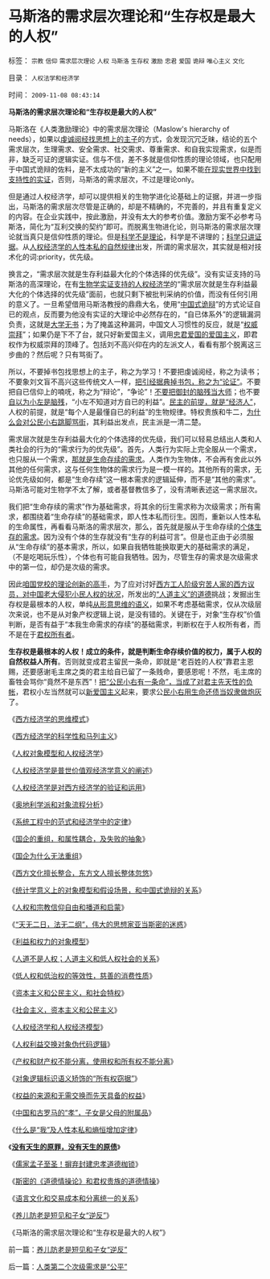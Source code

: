 # 马斯洛的需求层次理论和“生存权是最大的人权”

标签： `宗教` `信仰` `需求层次理论` `人权` `马斯洛` `生存权` `激励` `忠君` `爱国` `诡辩` `唯心主义` `文化` 

目录： `人权法学和经济学`

时间： `2009-11-08 08:43:14`

**马斯洛的需求层次理论和“生存权是最大的人权”**

马斯洛在《人类激励理论》中的需求层次理论（Maslow's hierarchy of needs），如果以[虔诚阅经找思想上的主子](../../../2009/7/16/批判性读书比虔诚阅经收获大.md)的方式，会发现沉冗乏昧，结论的五个需求层次，生理需求、安全需求、社交需求、尊重需求、和自我实现需求，似是而非，缺乏可证的逻辑实证。信与不信，差不多就是信仰性质的理论领域，也只配用于中国式诡辩的佐料，是不太成功的“新的主义”之一。如果不能[在现实世界中找到支持性的实证](../../../2009/7/8/骂，批评，批判的权利和实证.md)，否则，马斯洛的需求层次，不过是理论only。

但是通过人权经济学，却可以提供相关的生物学进化论基础上的证据，并进一步指出，马斯洛的需求层次尽管是正确的，却是不精确的，不完善的，并且有重复定义的内容。在企业实践中，按此激励，并没有太大的参考价值。激励方案不必参考马斯洛，简化为“互利交换的契约”即可。而脱离生物进化论，则马斯洛的需求层次理论就当真只是信仰性质的理论。但是[科学不是理论](../../../2009/6/18/科学不是理论！科学三要素包含波普尔证伪原则.md)，科学是不讲理的；[科学只讲证据](../../../2009/6/18/科学是实证集；为什么诺贝尔不喜欢中国传统文化.md)。从[人权经济学的人性本私的自然规律](../../../2009/2/18/进化论的科学性；回应马恩基督教的质难.md)出发，所谓的需求层次，其实就是相对技术化的词:priority，优先级。

换言之，“需求层次就是生存利益最大化的个体选择的优先级”。没有实证支持的马斯洛的高深理论，在有[生物学实证支持的人权经济学](../../../2009/10/21/人权经济学是普世价值观经济学阐述.md)的“需求层次就是生存利益最大化的个体选择的优先级”面前，也就只剩下被批判采纳的价值，而没有任何引用的意义了。一旦希望借用马斯洛教授的鼎鼎大名，使用“[中国式诡辩](../../../2008/8/31/“大学无书”，远离中国式诡辩！.md)”的方式论证自已的观点，反而要为他没有实证的大理论中必然存在的，“自已体系外”的逻辑漏洞负责，这就是[大学无书](../../../2009/6/17/民主就是科学的议事规则.md)；为了掩盖这种漏洞，中国文人习惯性的反应，就是“[权威崇拜](../../../2008/10/10/中国式诡辩：官本位文化之权位崇拜心魔.md)”；如果仍是下不了台，就只好新爱国主义，调用[忠君爱国的爱国主义](../../../2009/3/25/中国式诡辩：道德祭坛上忠君的义务.md)，即君权作为权威崇拜的顶峰了。包括刘不高兴仰在内的左派文人，看看有那个脱离这三步曲的？然后呢？只有骂街了。

所以，不要掉书包找思想上的主子，称之为学习！不要把虔诚阅经，称之为读书；不要象刘文盲不高兴这些传统文人一样，[把引经据典掉书包，称之为“论证”](../../../2008/8/31/“大学无书”，远离中国式诡辩！.md)。不要把自已信仰上的喃呒，称之为“辩论”，“争论”！[不要把御封的脑残当大师](../../../2008/10/10/中国式诡辩：官本位文化之权位崇拜心魔.md)；也不要[自以为小左是脑残](http://hi.baidu.com/darthchn/blog/item/e7a4e8dbf31a47d2b7fd4858.html)，“小左不知道对方自已的利益”。[民主的前提，就是“经济人”](../../../2009/10/31/人权经济学和人权对象模型.md)，人权的前提，就是“每个人是最懂自已的利益”的生物规律。特权贵族和牛二，[为什么会对公民小右跳脚骂街](../../../2009/7/26/极左特权卫士的道德优越感来自何处.md)，其利益出发点，民主派是一清二楚。

需求层次就是生存利益最大化的个体选择的优先级，我们可以轻易总结出人类和人类社会的行为的“需求行为的优先级”。首先，人类行为实际上完全服从一个需求，也只服从一个需求，[那就是生命存续的需求](../../../2009/11/4/进化论预计的外星生命性式和性别，仅仅是预言吗.md)。人类作为生物体，不会再有舍此以外其他的任何需求，这与任何生物体的需求行为是一模一样的。其他所有的需求，无论优先级如何，都是“生命存续”这一根本需求的逻辑延伸，而不是“其他的需求”。马斯洛可能对生物学不太了解，或者基督教信多了，没有清晰表述这一需求层次。

我们把“生命存续的需求”作为基础需求，将其余的衍生需求称为次级需求；所有需求，都围绕着“生命存续”的基础需求，即人性本私而衍生。因而，重新以人性本私的生命属性，再看看马斯洛的需求层次，那么，首先就是服从于生命存续的[个体生存的需求](../../../2009/11/4/什么是“我”及人性本私和熵恒增加定律.md)。因为没有个体的生存就没有“生存的利益可言”。但是也正由于必须服从“生命存续”的基本需求，所以，如果自我牺牲能换取更大的基础需求的满足，（不是吃喝玩乐性），个体也有可能自我牺牲。因为，尽管生存的需求是次级需求中的第一位，却仍是次级的需求。

因此[咱国党校的理论创新的高手](../../../2009/7/27/实用主义的现代愚民制造业.md)，为了应对讨好[西方工人阶级穷苦人家的西方议员，对中国老大侵犯小民人权的状况](../../../2009/11/3/欧美反华人权卫士都是些什么人？.md)，所发出的[“人道主义”的道德](../../../2009/10/29/人道不是人权；人道主义和低人权社会的关系.md)挑战；发掘出生存权是最根本的人权，单纯[从形意思维的语义](../../../2009/4/17/形意思维：科学类思维和哲学类思维的根本区别.md)，如果不考虑基础需求，仅从次级层次来说，也不是从对象产权逻辑上说，是没有错的。关键在于，对象“生存权”价值判断，是否有益于“本我生命需求的存续”的基础需求，判断权在于人权所有者，而不是在于[君权所有者](../../../2009/9/12/大公无私是这样来的.md)。

**生存权是最根本的人权！成立的条件，就是判断生命存续价值的权力，属于人权的自然权益人所有**。否则就变成君主留民一条命，即就是“老百姓的人权”靠君主恩赐，还要感谢毛主席之类的君主给自已留了一条贱命，要感恩呢！不然，毛主席的畜牲会骂你“竟然不是东西”！[把“公民小右有一条命”，当成了对君主先天性的负帐](../../../2009/11/5/没有天生的原罪，没有天生的原债.md)，君权小左当然就可以[新爱国主义](../../../2009/3/25/中国式诡辩：道德祭坛上忠君的义务.md)起来，要求公[民小右用生命还债当奴隶做炮灰](../../../2009/7/28/不要问国家对你做了什么，要问你为国家做了什么.md)了。

《[西方经济学的思维模式](../../../2009/10/19/西方经济学的思维模式.md)》

《[西方经济学的科学性和马列主义](../../../2009/10/20/西方经济学的科学性和马列主义.md)》

《[人权对象模型和人权经济学](../../../2009/10/20/人权对象模型和人权经济学.md)》

《[人权经济学是普世价值观经济学意义的阐述](../../../2009/10/21/人权经济学是普世价值观经济学阐述.md)》

《[人权经济学是对西方经济学的验证和运用](../../../2009/10/22/人权经济学是对西方经济学的验证和运用.md)》

《[奥地利学派和对象流程分析](../../../2009/10/22/奥地利学派和对象流程分析.md)》

《[系统工程中的范式和经济学中的定律](../../../2009/10/23/系统工程中的范式和经济学中的定律.md)》

《[国企的重组，和属性耦合，及失败的抽象](../../../2009/10/25/国企的重组，和属性耦合，及失败的抽象.md)》

《[国企为什么无法重组](../../../2009/10/25/国企为什么无法重组.md)》

《[西方文化擅长整合，东方文人擅长整体忽悠](../../../2009/10/27/西方文化擅长局部，东方文人长于整体吗？.md)》

《[统计学意义上的对象模型和假设场景，和中国式诡辩的关系](../../../2009/10/28/统计学意义上的对象模型和假设场景和诡辩.md)》

《[人权和宗教信仰自由和播道和启蒙](../../../2009/10/28/人权和宗教信仰自由和播道和启蒙.md)》

《[“天无二日，法无二纲”，伟大的思想家亚当斯密的迷惑](../../../2009/10/29/伟大的思想家亚当斯密的迷惑.md)》

《[利益和权力的对象模型](../../../2009/10/29/利益和权力的对象模型.md)》

《[人道不是人权；人道主义和低人权社会的关系](../../../2009/10/29/人道不是人权；人道主义和低人权社会的关系.md)》

《[低人权和低治权的等效性，慈善的消费性质](../../../2009/10/29/低人权和低治权的等效性，慈善的消费性质.md)》

《[资本主义和公民主义，和社会特权](../../../2009/10/30/资本主义和公民主义，和社会特权.md)》

《[社会主义，资本主义和公民主义](../../../2009/10/30/社会主义，资本主义和公民主义.md)》

《[人权经济学和人权经济模型](../../../2009/10/31/人权经济学和人权对象模型.md)》

《[人权利益交换对象伪代码逻辑](../../../2009/10/31/人权利益交换对象伪代码逻辑.md)》

《[产权和财产权不能分离，使用权和所有权不能分离](../../../2009/11/1/产权和财产权，使用权和所有权，不能分离.md)》

《[对象逻辑标识语义矫饰的“所有权窃据”](../../../2009/11/1/对象逻辑标识语义矫饰的“所有权窃据”.md)》

《[权益的来源和无需交换而先天具备的权益](../../../2009/11/3/权益的来源和无需交换而先天具备的权益.md)》

《[中国和古罗马的“孝”，子女是父母的附属品](../../../2009/11/3/中国和古罗马的“孝道德”考究.md)》

《[什么是“我”及人性本私和熵恒增加定律](../../../2009/11/4/什么是“我”及人性本私和熵恒增加定律.md)》

《[**没有天生的原罪，没有天生的原债**](../../../2009/11/5/没有天生的原罪，没有天生的原债.md)》

《[儒家孟子至圣！摒弃封建忠孝道德枷锁](../../../2009/11/5/儒家孟子至圣！摒弃封建忠孝道德枷锁.md)》

《[斯密的《道德情操论》和君权贵族的道德情操](../../../2009/11/6/斯密的《道德情操论》和君权贵族的道德情操.md)》

《[语言文化和交易成本和分离统一的关系](../../../2009/11/6/语言文化和交易成本和分离统一的关系.md)》

《[养儿防老是短见和子女“逆反”](../../../2009/11/8/养儿防老是短见和子女“逆反”.md)》

《马斯洛的需求层次理论和“生存权是最大的人权”》



前一篇：[养儿防老是短见和子女“逆反”](../../../2009/11/8/养儿防老是短见和子女“逆反”.md)

后一篇：[人类第二个次级需求是“公平”](../../../2009/11/8/人类第二个次级需求是“公平”.md)